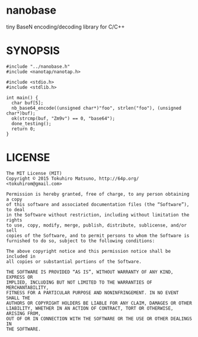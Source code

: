 # nanobase

tiny BaseN encoding/decoding library for C/C++

# SYNOPSIS


    #include "../nanobase.h"
    #include <nanotap/nanotap.h>

    #include <stdio.h>
    #include <stdlib.h>

    int main() {
      char buf[5];
      nb_base64_encode((unsigned char*)"foo", strlen("foo"), (unsigned char*)buf);
      ok(strcmp(buf, "Zm9v") == 0, "base64");
      done_testing();
      return 0;
    }

# LICENSE

    The MIT License (MIT)
    Copyright © 2015 Tokuhiro Matsuno, http://64p.org/ <tokuhirom@gmail.com>

    Permission is hereby granted, free of charge, to any person obtaining a copy
    of this software and associated documentation files (the “Software”), to deal
    in the Software without restriction, including without limitation the rights
    to use, copy, modify, merge, publish, distribute, sublicense, and/or sell
    copies of the Software, and to permit persons to whom the Software is
    furnished to do so, subject to the following conditions:

    The above copyright notice and this permission notice shall be included in
    all copies or substantial portions of the Software.

    THE SOFTWARE IS PROVIDED “AS IS”, WITHOUT WARRANTY OF ANY KIND, EXPRESS OR
    IMPLIED, INCLUDING BUT NOT LIMITED TO THE WARRANTIES OF MERCHANTABILITY,
    FITNESS FOR A PARTICULAR PURPOSE AND NONINFRINGEMENT. IN NO EVENT SHALL THE
    AUTHORS OR COPYRIGHT HOLDERS BE LIABLE FOR ANY CLAIM, DAMAGES OR OTHER
    LIABILITY, WHETHER IN AN ACTION OF CONTRACT, TORT OR OTHERWISE, ARISING FROM,
    OUT OF OR IN CONNECTION WITH THE SOFTWARE OR THE USE OR OTHER DEALINGS IN
    THE SOFTWARE.

